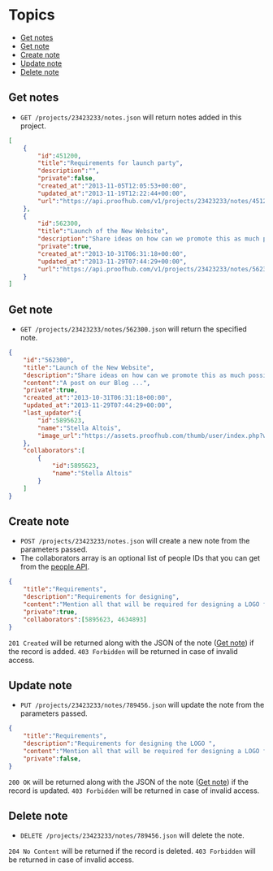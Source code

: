 Topics
====================

* [Get notes](#get-notes)
* [Get note](#get-note)
* [Create note](#create-note)
* [Update note](#update-note)
* [Delete note](#delete-note)

Get notes
----------------

* `GET /projects/23423233/notes.json` will return notes added in this project.

```json
[
	{
		"id":451200,
		"title":"Requirements for launch party",
		"description":"",
		"private":false,
		"created_at":"2013-11-05T12:05:53+00:00",
		"updated_at":"2013-11-19T12:22:44+00:00",
		"url":"https://api.proofhub.com/v1/projects/23423233/notes/451200.json"
	},
	{
		"id":562300,
		"title":"Launch of the New Website",
		"description":"Share ideas on how can we promote this as much possible",
		"private":true,
		"created_at":"2013-10-31T06:31:18+00:00",
		"updated_at":"2013-11-29T07:44:29+00:00",
		"url":"https://api.proofhub.com/v1/projects/23423233/notes/562300.json"
	}
]
```

Get note
----------------

* `GET /projects/23423233/notes/562300.json` will return the specified note.

```json
{
	"id":"562300",
	"title":"Launch of the New Website",
	"description":"Share ideas on how can we promote this as much possible",
	"content":"A post on our Blog ...",
	"private":true,
	"created_at":"2013-10-31T06:31:18+00:00",
	"updated_at":"2013-11-29T07:44:29+00:00",
	"last_updater":{
		"id":5895623,
		"name":"Stella Altois",
		"image_url":"https://assets.proofhub.com/thumb/user/index.php?width=80&height=80&cropratio=1:1&image=123456/812b4ba287f5ee0bc9d43bbf5bbe87fb1370073119.jpg"
	},
	"collaborators":[
		{
			"id":5895623,
			"name":"Stella Altois"
		}
	]
}
```
Create note
----------------

* `POST /projects/23423233/notes.json` will create a new note from the parameters passed. 
* The collaborators array is an optional list of people IDs that you can get from the [people API](https://github.com/sdplabs/proofhub-api/blob/master/sections/people.md). 

```json
{
	"title":"Requirements",
	"description":"Requirements for designing",
	"content":"Mention all that will be required for designing a LOGO for the client.",
	"private":true,
	"collaborators":[5895623, 4634893]
}
```

`201 Created` will be returned along with the JSON of the note ([Get note](#get-note)) if the record is added. `403 Forbidden` will be returned in case of invalid access.

Update note
----------------

* `PUT /projects/23423233/notes/789456.json` will update the note from the parameters passed.

```json
{
	"title":"Requirements",
	"description":"Requirements for designing the LOGO ",
	"content":"Mention all that will be required for designing a LOGO for the client.",
	"private":false,
}
```

`200 OK` will be returned along with the JSON of the note ([Get note](#get-note)) if the record is updated. `403 Forbidden` will be returned in case of invalid access.

Delete note
----------------

* `DELETE /projects/23423233/notes/789456.json` will delete the note.

`204 No Content` will be returned if the record is deleted. `403 Forbidden` will be returned in case of invalid access.
